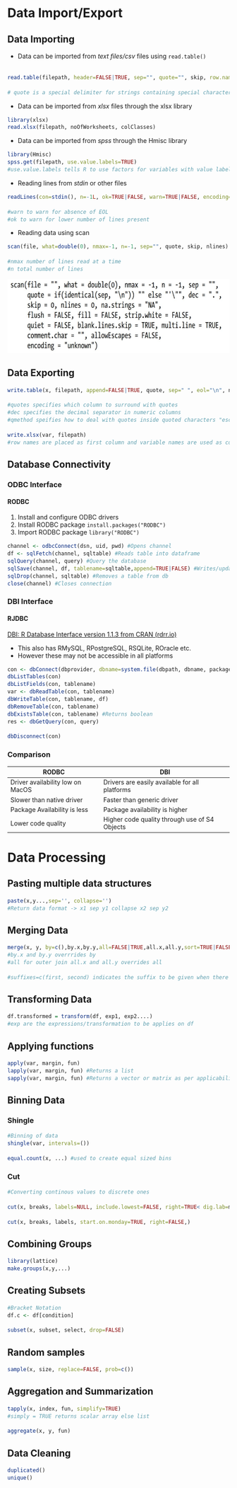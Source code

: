 # Data Import/Export
## Data Importing

- Data can be imported from _text files/csv_ files using `read.table()`
  
```R

read.table(filepath, header=FALSE|TRUE, sep="", quote="", skip, row.names=colinfile(or)c(), col.names=c(), na.string=c(), colClasses=c(), stringsAsFactors=TRUE|FALSE, text[empty if filepath is given]))

# quote is a special delimiter for strings containing special characters				# na.strings =c() lists values to be converted as NA
```
- Data can be imported from _xlsx_ files through the xlsx library
```R
library(xlsx)
read.xlsx(filepath, noOfWorksheets, colClasses)
```

- Data can be imported from *spss* through the Hmisc library
```R
library(Hmisc)
spss.get(filepath, use.value.labels=TRUE)
#use.value.labels tells R to use factors for variables with value labels

```

- Reading lines from *stdin* or other files
```R
readLines(con=stdin(), n=-1L, ok=TRUE|FALSE, warn=TRUE|FALSE, encoding="unknown")

#warn to warn for absence of EOL
#ok to warn for lower number of lines present

```

- Reading data using scan
```R
scan(file, what=double(0), nmax=-1, n=-1, sep="", quote, skip, nlines)

#nmax number of lines read at a time 
#n total number of lines

```

![](./scan.png)

## Data Exporting
```R
write.table(x, filepath, append=FALSE|TRUE, quote, sep=" ", eol="\n", na, dec, row.names=TRUE|FALSE, col.names=TRUE|FALSE, qmethod=c("escape", "double"))

#quotes specifies which column to surround with quotes
#dec specifies the decimal separator in numeric columns
#qmethod speifies how to deal with quotes inside quoted characters "escape" uses '\' and "double" transforms " to ""

write.xlsx(var, filepath)
#row names are placed as first column and variable names are used as column names
```

## Database Connectivity
### ODBC Interface
#### RODBC
1. Install and configure ODBC drivers
2. Install RODBC package `install.packages("RODBC")`
3. Import RODBC package `library("RODBC")`
```R
channel <- odbcConnect(dsn, uid, pwd) #Opens channel
df <- sqlFetch(channel, sqltable) #Reads table into dataframe
sqlQuery(channel, query) #Query the database
sqlSave(channel, df, tablename=sqltable,append=TRUE|FALSE) #Writes/updates df to table
sqlDrop(channel, sqltable) #Removes a table from db
close(channel) #Closes connection
```

### DBI Interface
#### RJDBC
[DBI: R Database Interface version 1.1.3 from CRAN (rdrr.io)](https://rdrr.io/cran/DBI/)
- This also has RMySQL, RPostgreSQL, RSQLite, ROracle etc.
- However these may not be accessible in all platforms

```R
con <- dbConnect(dbprovider, dbname=system.file(dbpath, dbname, package))
dbListTables(con)
dbListFields(con, tablename)
var <- dbReadTable(con, tablename)
dbWriteTable(con, tablename, df)
dbRemoveTable(con, tablename)
dbExistsTable(con, tablename) #Returns boolean 
res <- dbGetQuery(con, query)

dbDisconnect(con)
```


### Comparison

| RODBC | DBI |
|-|-|
| Driver availability low on MacOS | Drivers are easily available for all platforms |
| Slower than native driver | Faster than generic driver|
| Package Availability is less | Package availability is higher |
| Lower code quality | Higher code quality through use of S4 Objects | 

# Data Processing

## Pasting multiple data structures

```R
paste(x,y...,sep='', collapse='')
#Return data format -> x1 sep y1 collapse x2 sep y2
```
## Merging Data

```R
merge(x, y, by=c(),by.x,by.y,all=FALSE|TRUE,all.x,all.y,sort=TRUE|FALSE,suffixes,incomparables)
#by.x and by.y overrrides by
#all for outer join all.x and all.y overrides all

#suffixes=c(first, second) indicates the suffix to be given when there are columns with the same names
```
## Transforming Data

```R
df.transformed = transform(df, exp1, exp2....)
#exp are the expressions/transformation to be applies on df
```
## Applying functions

```R
apply(var, margin, fun)
lapply(var, margin, fun) #Returns a list 
sapply(var, margin, fun) #Returns a vector or matrix as per applicability
```
## Binning Data
### Shingle
```R
#Binning of data
shingle(var, intervals=())

equal.count(x, ...) #used to create equal sized bins
```
### Cut
```R
#Converting continous values to discrete ones

cut(x, breaks, labels=NULL, include.lowest=FALSE, right=TRUE< dig.lab=m, ordered_result=FALSE,...)

cut(x, breaks, labels, start.on.monday=TRUE, right=FALSE,)
```
## Combining Groups
```R
library(lattice)
make.groups(x,y,...)
```
## Creating Subsets
```R
#Bracket Notation
df.c <- df[condition]

subset(x, subset, select, drop=FALSE)
```
## Random samples
```R
sample(x, size, replace=FALSE, prob=c())
```
## Aggregation and Summarization
```R
tapply(x, index, fun, simplify=TRUE)
#simply = TRUE returns scalar array else list

aggregate(x, y, fun)
```
## Data Cleaning
```R
duplicated()
unique()
```
